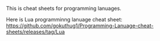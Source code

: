 This is cheat sheets for programming lanuages.

Here is Lua programminng lanuage cheat sheet: https://github.com/gokuthug1/Programming-Lanuage-cheat-sheets/releases/tag/Lua
